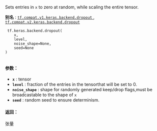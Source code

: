 Sets entries in  `x`  to zero at random, while scaling the entire tensor.

**别名** : [ `tf.compat.v1.keras.backend.dropout` ](/api_docs/python/tf/keras/backend/dropout), [ `tf.compat.v2.keras.backend.dropout` ](/api_docs/python/tf/keras/backend/dropout)

```
 tf.keras.backend.dropout(
    x,
    level,
    noise_shape=None,
    seed=None
)
 
```

#### 参数：
- **`x`** : tensor
- **`level`** : fraction of the entries in the tensorthat will be set to 0.
- **`noise_shape`** : shape for randomly generated keep/drop flags,must be broadcastable to the shape of  `x` 
- **`seed`** : random seed to ensure determinism.


#### 返回：
张量

